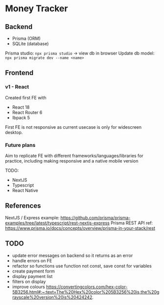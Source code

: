 # Money Tracker

## Backend
- Prisma (ORM)
- SQLite (database)

Prisma studio: `npx prisma studio` -> view db in browser
Update db model: `npx prisma migrate dev --name <name>`

## Frontend

### v1 - React
Created first FE with 
- React 18
- React Router 6
- Ibpack 5

First FE is not responsive as current usecase is only for widescreen desktop.

### Future plans
Aim to replicate FE with different frameworks/languages/libraries for practice, including making responsive and a native mobile version

TODO:
- NextJS
- Typescript
- React Native



## References

NextJS / Express example: https://github.com/prisma/prisma-examples/tree/latest/typescript/rest-nextjs-express
Prisma REST API ref: https://www.prisma.io/docs/concepts/overview/prisma-in-your-stack/rest


## TODO
- update error messages on backend so it returns as an error
- handle errors on FE
- refactor so functions use function not const, save const for variables
- create payment form
- display payment list
- filters on display
- improve colours https://convertingcolors.com/hex-color-5B3256.html#:~:text=The%20Hex%20color%205B3256%20is,the%20grayscale%20version%20is%20424242.